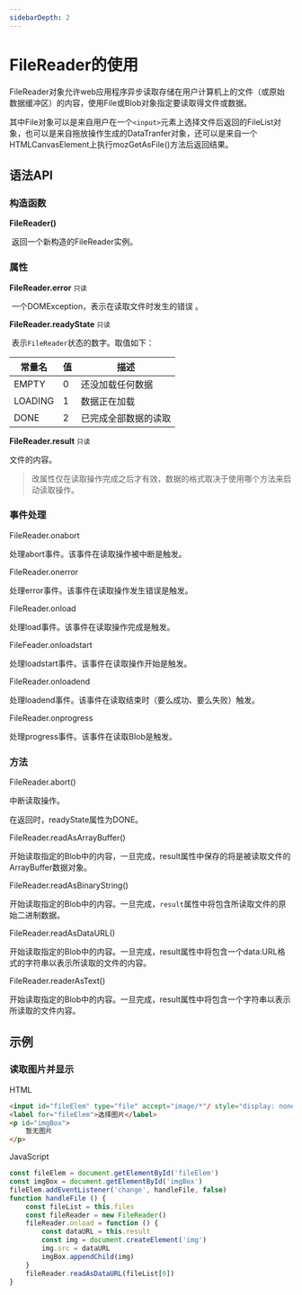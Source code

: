 ```yaml
---
sidebarDepth: 2
---
```

# FileReader的使用

FileReader对象允许web应用程序异步读取存储在用户计算机上的文件（或原始数据缓冲区）的内容，使用File或Blob对象指定要读取得文件或数据。

其中File对象可以是来自用户在一个`<input>`元素上选择文件后返回的FileList对象，也可以是来自拖放操作生成的DataTranfer对象，还可以是来自一个HTMLCanvasElement上执行mozGetAsFile()方法后返回结果。

## 语法API

### 构造函数

**FileReader()**

​	返回一个新构造的FileReader实例。

### 属性

**FileReader.error**  `只读`

​	一个DOMException，表示在读取文件时发生的错误 。

**FileReader.readyState**  `只读`

​	表示`FileReader`状态的数字。取值如下：

| 常量名  | 值   | 描述                 |
| ------- | ---- | -------------------- |
| EMPTY   | 0    | 还没加载任何数据     |
| LOADING | 1    | 数据正在加载         |
| DONE    | 2    | 已完成全部数据的读取 |

**FileReader.result**  `只读`

文件的内容。

> 改属性仅在读取操作完成之后才有效，数据的格式取决于使用哪个方法来启动读取操作。

### 事件处理

FileReader.onabort

处理abort事件。该事件在读取操作被中断是触发。

FileReader.onerror

处理error事件。该事件在读取操作发生错误是触发。

FileReader.onload

处理load事件。该事件在读取操作完成是触发。

FileFeader.onloadstart

处理loadstart事件。该事件在读取操作开始是触发。

FileReader.onloadend

处理loadend事件。该事件在读取结束时（要么成功、要么失败）触发。

FileReader.onprogress

处理progress事件。该事件在读取Blob是触发。

### 方法

FileReader.abort()

中断读取操作。

在返回时，readyState属性为DONE。

FileReader.readAsArrayBuffer()

开始读取指定的Blob中的内容，一旦完成，result属性中保存的将是被读取文件的ArrayBuffer数据对象。

FileReader.readAsBinaryString()

开始读取指定的Blob中的内容。一旦完成，`result`属性中将包含所读取文件的原始二进制数据。

FileReader.readAsDataURL()

开始读取指定的Blob中的内容。一旦完成，result属性中将包含一个data:URL格式的字符串以表示所读取的文件的内容。

FileReader.readerAsText()

开始读取指定的Blob中的内容。一旦完成，result属性中将包含一个字符串以表示所读取的文件内容。

## 示例

### 读取图片并显示

HTML

```html
<input id="fileElem" type="file" accept="image/*"/ style="display: none">
<label for="fileElem">选择图片</label>
<p id="imgBox">
    暂无图片
</p>
```

JavaScript

```js
const fileElem = document.getElementById('fileElem')
const imgBox = document.getElementById('imgBox')
fileElem.addEventListener('change', handleFile, false)
function handleFile () {
    const fileList = this.files
    const fileReader = new FileReader()
    fileReader.onload = function () {
        const dataURL = this.result
        const img = document.createElement('img')
        img.src = dataURL
        imgBox.appendChild(img)
    }
    fileReader.readAsDataURL(fileList[0])
}
```
